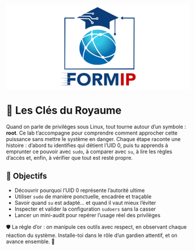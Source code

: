![Formip](../assets/formip_logo_padded.png)

# 🔐 Les Clés du Royaume

Quand on parle de privilèges sous Linux, tout tourne autour d’un symbole : **root**. Ce lab t’accompagne pour comprendre comment approcher cette puissance sans mettre le système en danger. Chaque étape raconte une histoire : d’abord tu identifies qui détient l’UID 0, puis tu apprends à emprunter ce pouvoir avec `sudo`, à comparer avec `su`, à lire les règles d’accès et, enfin, à vérifier que tout est resté propre.

## 🎯 Objectifs
- Découvrir pourquoi l’UID 0 représente l’autorité ultime
- Utiliser `sudo` de manière ponctuelle, encadrée et traçable
- Savoir quand `su` est adapté… et quand il vaut mieux l’éviter
- Inspecter et valider la configuration `sudoers` sans la casser
- Lancer un mini-audit pour repérer l’usage réel des privilèges

🛡️ La règle d’or : on manipule ces outils avec respect, en observant chaque réaction du système. Installe-toi dans le rôle d’un gardien attentif, et on avance ensemble. 🚀

